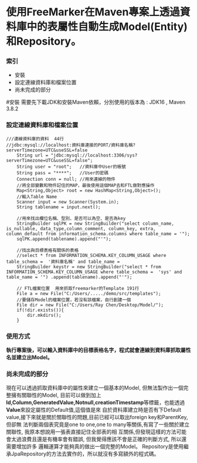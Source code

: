 # 使用FreeMarker在Maven專案上透過資料庫中的表屬性自動生成Model(Entity)和Repository。

### 索引 
 - 安裝
 - 設定連線資料庫和檔案位置
 - 尚未完成的部分

#安裝
需要先下載JDK和安裝Maven依賴，分別使用的版本為 : JDK16 , Maven 3.8.2
### 設定連線資料庫和檔案位置
 	///連線資料庫的資料  44行
 	//jdbc:mysql://localhost:資料庫連接的PORT/資料庫名稱?serverTimezone=UTC&useSSL=false
        String url = "jdbc:mysql://localhost:3306/sys?serverTimezone=UTC&useSSL=false";
        String user = "root";	//資料庫中User的帳號
        String pass = "****";	//User的密碼
        Connection conn = null; //用來連線的物件
        //將全部變數和物件記住的MAP，最後使用這個MAP去和FTL做對應操作
		Map<String,Object> root = new HashMap<String,Object>();
		//輸入Table Name
        Scanner input = new Scanner(System.in);
        String tablename = input.next();

        //用來找出欄位名稱、型別、是否可以為空、是否為key
        StringBuilder sqlPK = new StringBuilder("select column_name, is_nullable, data_type,column_comment, column_key, extra, column_default from information_schema.columns where table_name = '");
        sqlPK.append(tablename).append("'");

        //找出與目標表格有關係的表格
		//select * from INFORMATION_SCHEMA.KEY_COLUMN_USAGE where table_schema =  '資料庫名稱' and table_name = 
        StringBuilder keystr = new StringBuilder("select * from INFORMATION_SCHEMA.KEY_COLUMN_USAGE where table_schema =  'sys' and table_name = '") .append(tablename).append("'");

		// FTL檔案位置  用來抓取freemarker的Template 191行
		File a = new File("C:/Users/...../demo/src/templates");
		//要儲存Model的檔案位置，若沒有該檔案，自行創建一個
        File dir = new File("C:/Users/Ray Chen/Desktop/Model/");
        if(!dir.exists()){
            dir.mkdirs();
        }
### 使用方式
**執行專案後，可以輸入資料庫中的目標表格名字，程式就會連線到資料庫抓取屬性名並建立出Model。**
### 尚未完成的部分
現在可以透過抓取資料庫中的屬性來建立一個基本的Model, 但無法製作出一個完整擁有關聯性的Model, 目前可以做到加上**Id,Column,GeneratedValue,Notnull,creationTimestamp**等標籤，也能透過**Value**來設定屬性的Default值,這個值是來
自於資料庫建立時是否有下Default value,接下來就是關於關聯性的問題,目前已經可以取出foreign key和ParentKey,但卻無
法判斷兩個表究竟是one to one,one to many等關係,有寫了一些關於建立關聯性, 我原本想說用一張表直接記住全部表的相
互關係,但發現這樣的方法可能會太過浪費且還是有機率會有錯誤, 但我覺得應該不會是正確的判斷方式, 所以還需要增加許多
邏輯運算才能夠真的做出一個完整的Model。
Repository是使用繼承JpaRepository的方法去實作的，所以就沒有多寫額外的程式碼。

